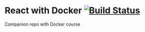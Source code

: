 # React with Docker [![Build Status](https://travis-ci.org/ashwani1218/Docker-React.svg?branch=master)](https://travis-ci.org/ashwani1218/Docker-React)

Companion repo with Docker course
